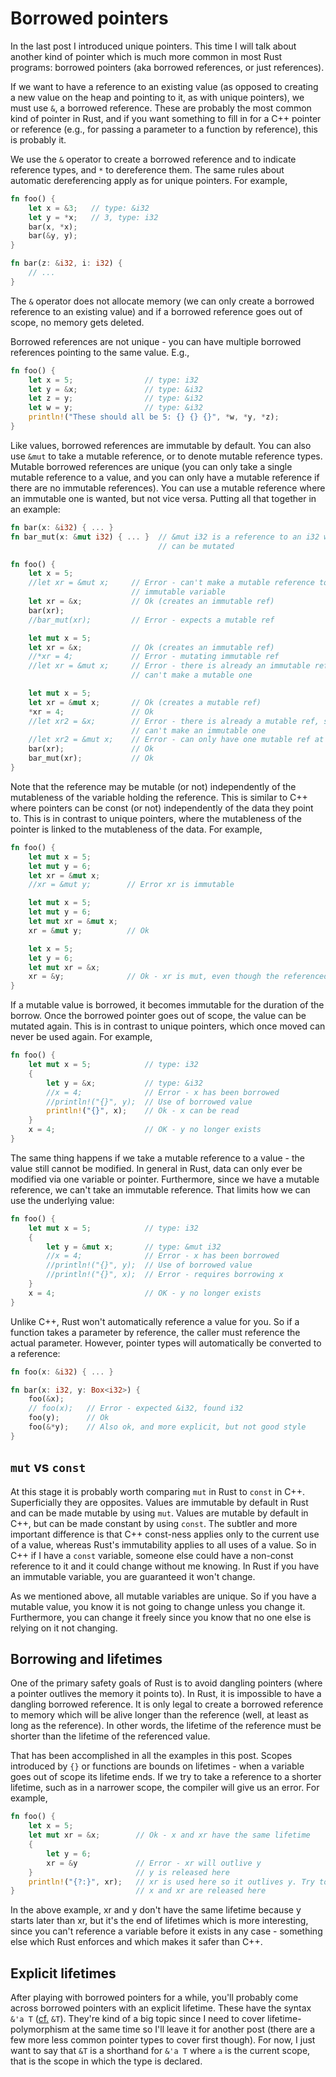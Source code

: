 # Borrowed pointers

In the last post I introduced unique pointers. This time I will talk about
another kind of pointer which is much more common in most Rust programs:
borrowed pointers (aka borrowed references, or just references).

If we want to have a reference to an existing value (as opposed to creating a
new value on the heap and pointing to it, as with unique pointers), we must use
`&`, a borrowed reference. These are probably the most common kind of pointer in
Rust, and if you want something to fill in for a C++ pointer or reference (e.g.,
for passing a parameter to a function by reference), this is probably it.

We use the `&` operator to create a borrowed reference and to indicate reference
types, and `*` to dereference them. The same rules about automatic dereferencing
apply as for unique pointers. For example,

```rust
fn foo() {
    let x = &3;   // type: &i32
    let y = *x;   // 3, type: i32
    bar(x, *x);
    bar(&y, y);
}

fn bar(z: &i32, i: i32) {
    // ...
}
```

The `&` operator does not allocate memory (we can only create a borrowed
reference to an existing value) and if a borrowed reference goes out of scope,
no memory gets deleted.

Borrowed references are not unique - you can have multiple borrowed references
pointing to the same value. E.g.,

```rust
fn foo() {
    let x = 5;                // type: i32
    let y = &x;               // type: &i32
    let z = y;                // type: &i32
    let w = y;                // type: &i32
    println!("These should all be 5: {} {} {}", *w, *y, *z);
}
```

Like values, borrowed references are immutable by default. You can also use
`&mut` to take a mutable reference, or to denote mutable reference types.
Mutable borrowed references are unique (you can only take a single mutable
reference to a value, and you can only have a mutable reference if there are no
immutable references). You can use a mutable reference where an immutable one is
wanted, but not vice versa. Putting all that together in an example:

```rust
fn bar(x: &i32) { ... }
fn bar_mut(x: &mut i32) { ... }  // &mut i32 is a reference to an i32 which
                                 // can be mutated

fn foo() {
    let x = 5;
    //let xr = &mut x;     // Error - can't make a mutable reference to an
                           // immutable variable
    let xr = &x;           // Ok (creates an immutable ref)
    bar(xr);
    //bar_mut(xr);         // Error - expects a mutable ref

    let mut x = 5;
    let xr = &x;           // Ok (creates an immutable ref)
    //*xr = 4;             // Error - mutating immutable ref
    //let xr = &mut x;     // Error - there is already an immutable ref, so we
                           // can't make a mutable one

    let mut x = 5;
    let xr = &mut x;       // Ok (creates a mutable ref)
    *xr = 4;               // Ok
    //let xr2 = &x;        // Error - there is already a mutable ref, so we
                           // can't make an immutable one
    //let xr2 = &mut x;    // Error - can only have one mutable ref at a time
    bar(xr);               // Ok
    bar_mut(xr);           // Ok
}
```

Note that the reference may be mutable (or not) independently of the mutableness
of the variable holding the reference. This is similar to C++ where pointers can
be const (or not) independently of the data they point to. This is in contrast
to unique pointers, where the mutableness of the pointer is linked to the
mutableness of the data. For example,

```rust
fn foo() {
    let mut x = 5;
    let mut y = 6;
    let xr = &mut x;
    //xr = &mut y;        // Error xr is immutable

    let mut x = 5;
    let mut y = 6;
    let mut xr = &mut x;
    xr = &mut y;          // Ok

    let x = 5;
    let y = 6;
    let mut xr = &x;
    xr = &y;              // Ok - xr is mut, even though the referenced data is not
}
```

If a mutable value is borrowed, it becomes immutable for the duration of the
borrow. Once the borrowed pointer goes out of scope, the value can be mutated
again. This is in contrast to unique pointers, which once moved can never be
used again. For example,

```rust
fn foo() {
    let mut x = 5;            // type: i32
    {
        let y = &x;           // type: &i32
        //x = 4;              // Error - x has been borrowed
        //println!("{}", y);  // Use of borrowed value
        println!("{}", x);    // Ok - x can be read
    }
    x = 4;                    // OK - y no longer exists
}
```

The same thing happens if we take a mutable reference to a value - the value
still cannot be modified. In general in Rust, data can only ever be modified via
one variable or pointer. Furthermore, since we have a mutable reference, we
can't take an immutable reference. That limits how we can use the underlying
value:

```rust
fn foo() {
    let mut x = 5;            // type: i32
    {
        let y = &mut x;       // type: &mut i32
        //x = 4;              // Error - x has been borrowed
        //println!("{}", y);  // Use of borrowed value
        //println!("{}", x);  // Error - requires borrowing x
    }
    x = 4;                    // OK - y no longer exists
}
```

Unlike C++, Rust won't automatically reference a value for you. So if a function
takes a parameter by reference, the caller must reference the actual parameter.
However, pointer types will automatically be converted to a reference:

```rust
fn foo(x: &i32) { ... }

fn bar(x: i32, y: Box<i32>) {
    foo(&x);
    // foo(x);   // Error - expected &i32, found i32
    foo(y);      // Ok
    foo(&*y);    // Also ok, and more explicit, but not good style
}
```

## `mut` vs `const`

At this stage it is probably worth comparing `mut` in Rust to `const` in C++.
Superficially they are opposites. Values are immutable by default in Rust and
can be made mutable by using `mut`. Values are mutable by default in C++, but
can be made constant by using `const`. The subtler and more important difference
is that C++ const-ness applies only to the current use of a value, whereas
Rust's immutability applies to all uses of a value. So in C++ if I have a
`const` variable, someone else could have a non-const reference to it and it
could change without me knowing. In Rust if you have an immutable variable, you
are guaranteed it won't change.

As we mentioned above, all mutable variables are unique. So if you have a
mutable value, you know it is not going to change unless you change it.
Furthermore, you can change it freely since you know that no one else is relying
on it not changing.

## Borrowing and lifetimes

One of the primary safety goals of Rust is to avoid dangling pointers (where a
pointer outlives the memory it points to). In Rust, it is impossible to have a
dangling borrowed reference. It is only legal to create a borrowed reference to
memory which will be alive longer than the reference (well, at least as long as
the reference). In other words, the lifetime of the reference must be shorter
than the lifetime of the referenced value.

That has been accomplished in all the examples in this post. Scopes introduced
by `{}` or functions are bounds on lifetimes - when a variable goes out of scope
its lifetime ends. If we try to take a reference to a shorter lifetime, such as
in a narrower scope, the compiler will give us an error. For example,

```rust
fn foo() {
    let x = 5;
    let mut xr = &x;        // Ok - x and xr have the same lifetime
    {
        let y = 6;
        xr = &y             // Error - xr will outlive y
    }                       // y is released here
    println!("{?:}", xr);   // xr is used here so it outlives y. Try to comment out this line.
}                           // x and xr are released here
```

In the above example, xr and y don't have the same lifetime because y starts
later than xr, but it's the end of lifetimes which is more interesting, since you
can't reference a variable before it exists in any case - something else which
Rust enforces and which makes it safer than C++.

## Explicit lifetimes

After playing with borrowed pointers for a while, you'll probably come across
borrowed pointers with an explicit lifetime. These have the syntax `&'a T` ([cf.](https://en.wikipedia.org/wiki/Cf.)
`&T`). They're kind of a big topic since I need to cover lifetime-polymorphism
at the same time so I'll leave it for another post (there are a few more less
common pointer types to cover first though). For now, I just want to say that
`&T` is a shorthand for `&'a T` where `a` is the current scope, that is the
scope in which the type is declared.

